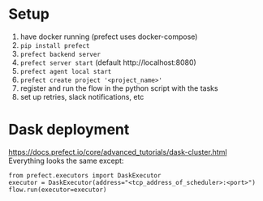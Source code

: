 # Setup
1. have docker running (prefect uses docker-compose)
2. `pip install prefect`
3. `prefect backend server`
4. `prefect server start` (default http://localhost:8080)
5. `prefect agent local start`
6. `prefect create project '<project_name>'`
7. register and run the flow in the python script with the tasks
8. set up retries, slack notifications, etc

# Dask deployment
https://docs.prefect.io/core/advanced_tutorials/dask-cluster.html
Everything looks the same except: 
```
from prefect.executors import DaskExecutor
executor = DaskExecutor(address="<tcp_address_of_scheduler>:<port>")
flow.run(executor=executor)
```